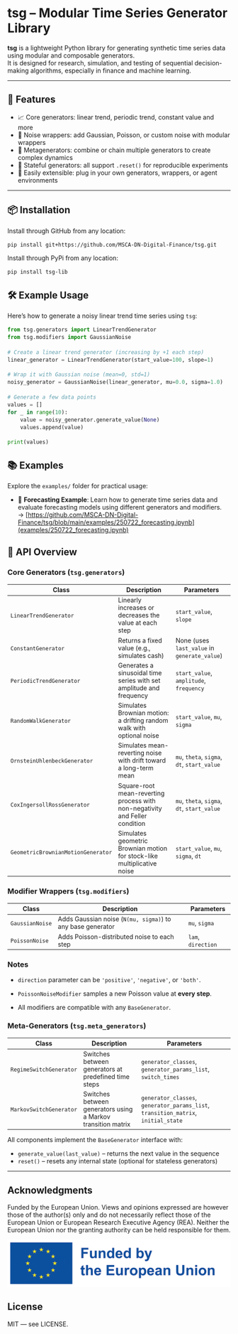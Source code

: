 # tsg – Modular Time Series Generator Library

**tsg** is a lightweight Python library for generating synthetic time series data using modular and composable generators.  
It is designed for research, simulation, and testing of sequential decision-making algorithms, especially in finance and machine learning.

---

## 🚀 Features

- 📈 Core generators: linear trend, periodic trend, constant value and more
- 🎲 Noise wrappers: add Gaussian, Poisson, or custom noise with modular wrappers
- 🧠 Metagenerators: combine or chain multiple generators to create complex dynamics
- 🔁 Stateful generators: all support `.reset()` for reproducible experiments
- 🧱 Easily extensible: plug in your own generators, wrappers, or agent environments



---

## 📦 Installation


Install through GitHub from any location:

```bash
pip install git+https://github.com/MSCA-DN-Digital-Finance/tsg.git
```

Install through PyPi from any location:

```bash
pip install tsg-lib
```


## 🛠️ Example Usage

Here’s how to generate a noisy linear trend time series using `tsg`:

```python
from tsg.generators import LinearTrendGenerator
from tsg.modifiers import GaussianNoise

# Create a linear trend generator (increasing by +1 each step)
linear_generator = LinearTrendGenerator(start_value=100, slope=1)

# Wrap it with Gaussian noise (mean=0, std=1)
noisy_generator = GaussianNoise(linear_generator, mu=0.0, sigma=1.0)

# Generate a few data points
values = []
for _ in range(10):
    value = noisy_generator.generate_value(None)
    values.append(value)

print(values)
```

## 📚 Examples

Explore the `examples/` folder for practical usage:

- 🔮 **Forecasting Example**: Learn how to generate time series data and evaluate forecasting models using different generators and modifiers.  
  → [https://github.com/MSCA-DN-Digital-Finance/tsg/blob/main/examples/250722_forecasting.ipynb](examples/250722_forecasting.ipynb)


## 🧠 API Overview

### Core Generators (`tsg.generators`)

| Class                         | Description                                                             | Parameters                                 |
|------------------------------|-------------------------------------------------------------------------|--------------------------------------------|
| `LinearTrendGenerator`       | Linearly increases or decreases the value at each step                  | `start_value`, `slope`                     |
| `ConstantGenerator`          | Returns a fixed value (e.g., simulates cash)                            | None (uses `last_value` in `generate_value`) |
| `PeriodicTrendGenerator`     | Generates a sinusoidal time series with set amplitude and frequency     | `start_value`, `amplitude`, `frequency`    |
| `RandomWalkGenerator`        | Simulates Brownian motion: a drifting random walk with optional noise   | `start_value`, `mu`, `sigma`               |
| `OrnsteinUhlenbeckGenerator` | Simulates mean-reverting noise with drift toward a long-term mean       | `mu`, `theta`, `sigma`, `dt`, `start_value`|
| `CoxIngersollRossGenerator`  | Square-root mean-reverting process with non-negativity and Feller condition         | `mu`, `theta`, `sigma`, `dt`, `start_value`|
| `GeometricBrownianMotionGenerator` | Simulates geometric Brownian motion for stock-like multiplicative noise | `start_value`, `mu`, `sigma`, `dt`        |



### Modifier Wrappers (`tsg.modifiers`)

| Class                         | Description                                                                 | Parameters                              |
|-------------------------------|-----------------------------------------------------------------------------|------------------------------------------|
| `GaussianNoise`               | Adds Gaussian noise (`N(mu, sigma)`) to any base generator                 | `mu`, `sigma`                            |
| `PoissonNoise`                | Adds Poisson-distributed noise to each step                                | `lam`, `direction`                       |


### Notes

- `direction` parameter can be `'positive'`, `'negative'`, or `'both'`.
- `PoissonNoiseModifier` samples a new Poisson value at **every step**.

- All modifiers are compatible with any `BaseGenerator`.

### Meta-Generators (`tsg.meta_generators`)

| Class                   | Description                                                                 | Parameters                                                |
|-------------------------|-----------------------------------------------------------------------------|-----------------------------------------------------------|
| `RegimeSwitchGenerator` | Switches between generators at predefined time steps                        | `generator_classes`, `generator_params_list`, `switch_times` |
| `MarkovSwitchGenerator` | Switches between generators using a Markov transition matrix                | `generator_classes`, `generator_params_list`, `transition_matrix`, `initial_state` |



All components implement the `BaseGenerator` interface with:

- `generate_value(last_value)` – returns the next value in the sequence
- `reset()` – resets any internal state (optional for stateless generators)


---

## Acknowledgments

Funded by the European Union. Views and opinions expressed are however those of the author(s) only and do not necessarily reflect those of the European Union or European Research Executive Agency (REA). Neither the European Union nor the granting authority can be held responsible for them.

![EU Logo](images/eu_funded_logo.jpg)

## License

MIT — see LICENSE.